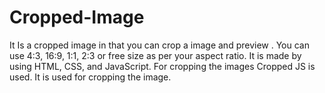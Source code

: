 # Cropped-Image
It Is a cropped image in that you can crop a image and preview . You can use 4:3, 16:9, 1:1, 2:3 or free size as per your aspect ratio. It is made by using HTML, CSS, and JavaScript. For cropping the images Cropped JS is used. It is used for cropping the image.
